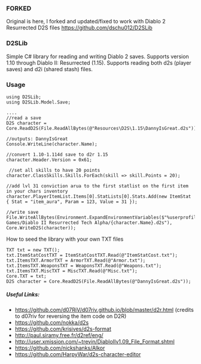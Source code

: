 ### FORKED
Original is here, I forked and updated/fixed to work with Diablo 2 Resurrected D2S files
https://github.com/dschu012/D2SLib

### D2SLib

Simple C# library for reading and writing Diablo 2 saves. Supports version 1.10 through Diablo II: Resurrected (1.15). Supports reading both d2s (player saves) and d2i (shared stash) files.


### Usage

```
using D2SLib;
using D2SLib.Model.Save;

....
//read a save
D2S character = Core.ReadD2S(File.ReadAllBytes(@"Resources\D2S\1.15\DannyIsGreat.d2s"));

//outputs: DannyIsGreat
Console.WriteLine(character.Name);

//convert 1.10-1.114d save to d2r 1.15
character.Header.Version = 0x61;

 //set all skills to have 20 points
character.ClassSkills.Skills.ForEach(skill => skill.Points = 20);

//add lvl 31 conviction arua to the first statlist on the first item in your chars inventory
character.PlayerItemList.Items[0].StatLists[0].Stats.Add(new ItemStat { Stat = "item_aura", Param = 123, Value = 31 });

//write save
File.WriteAllBytes(Environment.ExpandEnvironmentVariables($"%userprofile%/Saved Games/Diablo II Resurrected Tech Alpha/{character.Name}.d2s"), Core.WriteD2S(character));

```

How to seed the library with your own TXT files
```
TXT txt = new TXT();
txt.ItemStatCostTXT = ItemStatCostTXT.Read(@"ItemStatCost.txt");
txt.ItemsTXT.ArmorTXT = ArmorTXT.Read(@"Armor.txt");
txt.ItemsTXT.WeaponsTXT = WeaponsTXT.Read(@"Weapons.txt");
txt.ItemsTXT.MiscTXT = MiscTXT.Read(@"Misc.txt");
Core.TXT = txt;
D2S character = Core.ReadD2S(File.ReadAllBytes(@"DannyIsGreat.d2s"));
```

##### Useful Links:
* https://github.com/d07RiV/d07riv.github.io/blob/master/d2r.html (credits to d07riv for reversing the item code on D2R)
* https://github.com/nokka/d2s
* https://github.com/krisives/d2s-format
* http://paul.siramy.free.fr/d2ref/eng/
* http://user.xmission.com/~trevin/DiabloIIv1.09_File_Format.shtml
* https://github.com/nickshanks/Alkor
* https://github.com/HarpyWar/d2s-character-editor
